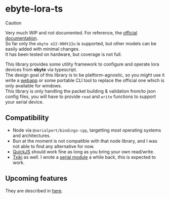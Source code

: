 # ebyte-lora-ts

> [!CAUTION]
> Very much WIP and not documented. For reference, the [official documentation](https://www.cdebyte.com/products/E22-900T22U).  
> So far only the `ebyte e22-900t22u` is supported, but other models can be easily added with minimal changes.  
> It has been tested on hardware, but coverage is not full.

This library provides some utility framework to configure and operate lora devices from **ebyte** via typescript.  
The design goal of this library is to be platform-agnostic, so you might use it write a [webapp](https://developer.mozilla.org/en-US/docs/Web/API/SerialPort) or some portable CLI tool to replace the official one which is only available for windows.  
This library is only handling the packet building & validation from/to json config files, you will have to provide `read` and `write` functions to support your serial device.

## Compatibility

- Node via `@serialport/bindings-cpp`, targetting most operating systems and architectures.
- Bun at the moment is not compatible with that node library, and I was not able to find any alternative for now.
- [QuickJS](https://github.com/quickjs-ng/quickjs) should work fine as long as you bring your own read/write.
- [Txiki](https://github.com/saghul/txiki.js) as well. I wrote a [serial module](https://github.com/KaruroChori/serial-txiki-module) a while back, this is expected to work.

## Upcoming features

They are described in [here](./TODO.md).
